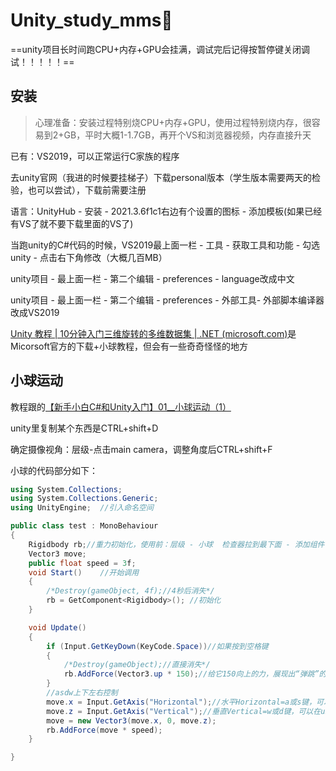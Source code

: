 # Unity_study_mms🎏

==unity项目长时间跑CPU+内存+GPU会挂满，调试完后记得按暂停键关闭调试！！！！！==



## 安装

> 心理准备：安装过程特别烧CPU+内存+GPU，使用过程特别烧内存，很容易到2+GB，平时大概1-1.7GB，再开个VS和浏览器视频，内存直接升天

已有：VS2019，可以正常运行C家族的程序



去unity官网（我进的时候要挂梯子）下载personal版本（学生版本需要两天的检验，也可以尝试），下载前需要注册

语言：UnityHub - 安装 - 2021.3.6f1c1右边有个设置的图标 - 添加模板(如果已经有VS了就不要下载里面的VS了)

当跑unity的C#代码的时候，VS2019最上面一栏 - 工具 - 获取工具和功能 - 勾选unity - 点击右下角修改（大概几百MB）

unity项目 - 最上面一栏 - 第二个编辑 - preferences - language改成中文

unity项目 - 最上面一栏 - 第二个编辑 - preferences - 外部工具- 外部脚本编译器改成VS2019



[Unity 教程 | 10分钟入门三维旋转的多维数据集 | .NET (microsoft.com)](https://dotnet.microsoft.com/zh-cn/learn/games/unity-tutorial/intro)是Micorsoft官方的下载+小球教程，但会有一些奇奇怪怪的地方



## 小球运动

教程跟的[【新手小白C#和Unity入门】01__小球运动（1）](https://www.bilibili.com/video/BV1EB4y1p7ti?vd_source=8368ed6f218b06921448305928410b44)



unity里复制某个东西是CTRL+shift+D

确定摄像视角：层级-点击main camera，调整角度后CTRL+shift+F

小球的代码部分如下：

```c#
using System.Collections;
using System.Collections.Generic;
using UnityEngine;  //引入命名空间

public class test : MonoBehaviour
{
    Rigidbody rb;//重力初始化，使用前：层级 - 小球  检查器拉到最下面 - 添加组件 - 搜索栏输入Rigidbody
    Vector3 move;
    public float speed = 3f;
    void Start()    //开始调用
    {
        /*Destroy(gameObject, 4f);//4秒后消失*/
        rb = GetComponent<Rigidbody>(); //初始化
    }

    void Update()
    {
        if (Input.GetKeyDown(KeyCode.Space))//如果按到空格键
        {
            /*Destroy(gameObject);//直接消失*/
            rb.AddForce(Vector3.up * 150);//给它150向上的力，展现出“弹跳”的效果。Vector3是力的方向
        }
        //asdw上下左右控制
        move.x = Input.GetAxis("Horizontal");//水平Horizontal=a或s键，可以在unity项目-编辑-项目设置-输入管理器-轴线-水平查看
        move.z = Input.GetAxis("Vertical");//垂直Vertical=w或d键，可以在unity项目-编辑-项目设置-输入管理器-轴线-垂直查看
        move = new Vector3(move.x, 0, move.z);
        rb.AddForce(move * speed);
    }

}
```

